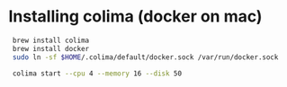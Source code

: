 # Installing colima (docker on mac)

```sh
 brew install colima
 brew install docker
 sudo ln -sf $HOME/.colima/default/docker.sock /var/run/docker.sock
 
 colima start --cpu 4 --memory 16 --disk 50
```